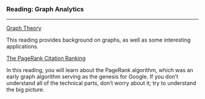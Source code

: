 ### Reading: Graph Analytics

---

[Graph Theory](https://en.wikipedia.org/wiki/Graph_theory)  

This reading provides background on graphs, as well as some interesting applications.  


[The PageRank Citation Ranking](https://canvas.its.virginia.edu/courses/103086/files/2643284/download?wrap=1)

In this reading, you will learn about the PageRank algorithm, which was an early graph algorithm serving as the genesis for Google. If you don’t understand all of the technical parts, don’t worry about it; try to understand the big picture.
